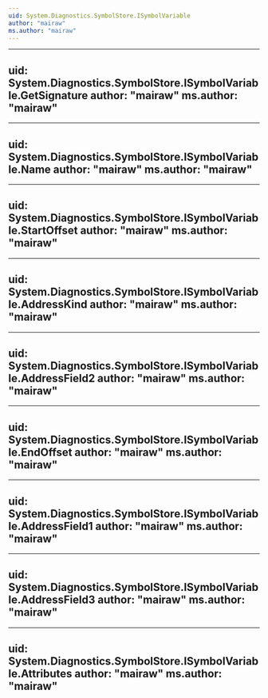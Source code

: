 ```yaml
---
uid: System.Diagnostics.SymbolStore.ISymbolVariable
author: "mairaw"
ms.author: "mairaw"
---
```


---
uid: System.Diagnostics.SymbolStore.ISymbolVariable.GetSignature
author: "mairaw"
ms.author: "mairaw"
---

---
uid: System.Diagnostics.SymbolStore.ISymbolVariable.Name
author: "mairaw"
ms.author: "mairaw"
---

---
uid: System.Diagnostics.SymbolStore.ISymbolVariable.StartOffset
author: "mairaw"
ms.author: "mairaw"
---

---
uid: System.Diagnostics.SymbolStore.ISymbolVariable.AddressKind
author: "mairaw"
ms.author: "mairaw"
---

---
uid: System.Diagnostics.SymbolStore.ISymbolVariable.AddressField2
author: "mairaw"
ms.author: "mairaw"
---

---
uid: System.Diagnostics.SymbolStore.ISymbolVariable.EndOffset
author: "mairaw"
ms.author: "mairaw"
---

---
uid: System.Diagnostics.SymbolStore.ISymbolVariable.AddressField1
author: "mairaw"
ms.author: "mairaw"
---

---
uid: System.Diagnostics.SymbolStore.ISymbolVariable.AddressField3
author: "mairaw"
ms.author: "mairaw"
---

---
uid: System.Diagnostics.SymbolStore.ISymbolVariable.Attributes
author: "mairaw"
ms.author: "mairaw"
---
